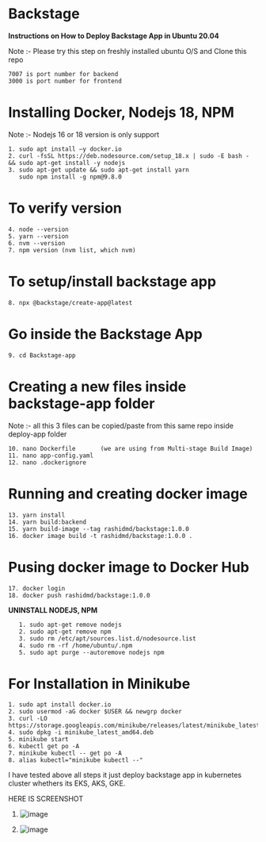# Backstage

**Instructions on How to Deploy Backstage App in Ubuntu 20.04**

Note :- Please try this step on freshly installed ubuntu O/S and Clone this repo 
```        
7007 is port number for backend 
3000 is port number for frontend 
```
# Installing Docker, Nodejs 18, NPM

Note :- Nodejs 16 or 18 version is only support 
```
1. sudo apt install –y docker.io
2. curl -fsSL https://deb.nodesource.com/setup_18.x | sudo -E bash - && sudo apt-get install -y nodejs
3. sudo apt-get update && sudo apt-get install yarn
   sudo npm install -g npm@9.8.0
```
# To verify version
```
4. node --version
5. yarn --version 
6. nvm --version 
7. npm version (nvm list, which nvm) 
```
# To setup/install backstage app 
```
8. npx @backstage/create-app@latest 
```
# Go inside the Backstage App
```
9. cd Backstage-app 
```
# Creating a new files inside backstage-app folder
Note :-  all this 3 files can be copied/paste from this same repo inside deploy-app folder 
```
10. nano Dockerfile       (we are using from Multi-stage Build Image) 
11. nano app-config.yaml 
12. nano .dockerignore 
 ```
# Running and creating docker image
```
13. yarn install 
14. yarn build:backend 
15. yarn build-image --tag rashidmd/backstage:1.0.0 
16. docker image build -t rashidmd/backstage:1.0.0 . 
```
# Pusing docker image to Docker Hub 
```
17. docker login
18. docker push rashidmd/backstage:1.0.0 
```
**UNINSTALL NODEJS, NPM**
```
   1. sudo apt-get remove nodejs 
   2. sudo apt-get remove npm 
   3. sudo rm /etc/apt/sources.list.d/nodesource.list  
   4. sudo rm -rf /home/ubuntu/.npm 
   5. sudo apt purge --autoremove nodejs npm
```
# For Installation in Minikube 
```
1. sudo apt install docker.io
2. sudo usermod -aG docker $USER && newgrp docker
3. curl -LO https://storage.googleapis.com/minikube/releases/latest/minikube_latest_amd64.deb
4. sudo dpkg -i minikube_latest_amd64.deb
5. minikube start
6. kubectl get po -A
7. minikube kubectl -- get po -A
8. alias kubectl="minikube kubectl --"
```
I have tested above all steps it just deploy backstage app in kubernetes cluster whethers its EKS, AKS, GKE.

HERE IS SCREENSHOT
1. ![image](https://github.com/MohdRashid01/Backstage/assets/7812871/fd7c232a-625a-4273-9fa5-2e84128d0da4)


2. ![image](https://github.com/MohdRashid01/Backstage/assets/7812871/9b9397a2-0941-4f8c-8f8c-19a2a18721bb)


